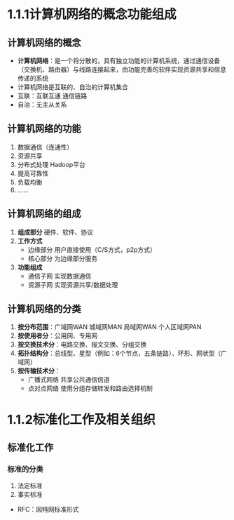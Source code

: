 # 1.1.1计算机网络的概念功能组成
## 计算机网络的概念
- **计算机网络**：是一个将分散的，具有独立功能的计算机系统，通过通信设备（交换机、路由器）与线路连接起来，由功能完善的软件实现资源共享和信息传递的系统
- 计算机网络是互联的、自治的计算机集合
- 互联：互联互通 通信链路
- 自治：无主从关系
## 计算机网络的功能
1. 数据通信（连通性）
2. 资源共享
3. 分布式处理 Hadoop平台
4. 提高可靠性
5. 负载均衡
6. ......
## 计算机网络的组成
1. **组成部分** 硬件、软件、协议 
2. **工作方式** 
   - 边缘部分 用户直接使用（C/S方式，p2p方式）
   - 核心部分 为边缘部分服务
3. **功能组成**
   - 通信子网 实现数据通信
   - 资源子网 实现资源共享/数据处理
## 计算机网络的分类
1. **按分布范围**：广域网WAN 城域网MAN 局域网WAN 个人区域网PAN
2. **按使用者分**：公用网、专用网
3. **按交换技术分**：电路交换、报文交换、分组交换
4. **拓扑结构分**：总线型、星型（例如：6个节点，五条链路）、环形、网状型（广域网）
5. **按传输技术分**：
   - 广播式网络 共享公共通信信道
   - 点对点网络 使用分组存储转发和路由选择机制  

# 1.1.2标准化工作及相关组织
## 标准化工作
### 标准的分类
1. 法定标准
2. 事实标准
- RFC：因特网标准形式
